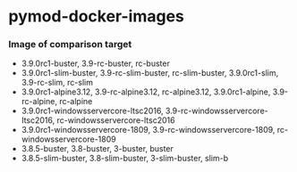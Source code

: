 # pymod-docker-images

### Image of comparison target

* 3.9.0rc1-buster, 3.9-rc-buster, rc-buster
* 3.9.0rc1-slim-buster, 3.9-rc-slim-buster, rc-slim-buster, 3.9.0rc1-slim, 3.9-rc-slim, rc-slim
* 3.9.0rc1-alpine3.12, 3.9-rc-alpine3.12, rc-alpine3.12, 3.9.0rc1-alpine, 3.9-rc-alpine, rc-alpine
* 3.9.0rc1-windowsservercore-ltsc2016, 3.9-rc-windowsservercore-ltsc2016, rc-windowsservercore-ltsc2016
* 3.9.0rc1-windowsservercore-1809, 3.9-rc-windowsservercore-1809, rc-windowsservercore-1809
* 3.8.5-buster, 3.8-buster, 3-buster, buster
* 3.8.5-slim-buster, 3.8-slim-buster, 3-slim-buster, slim-b
